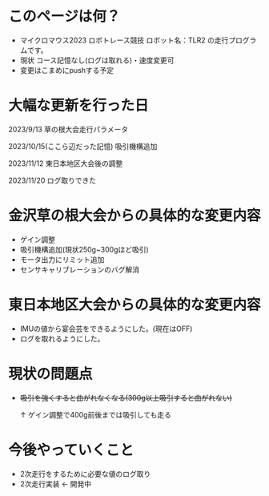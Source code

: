 # このページは何？
  * マイクロマウス2023 ロボトレース競技 ロボット名：TLR2 の走行プログラムです。
  * 現状 コース記憶なし(ログは取れる)・速度変更可
  * 変更はこまめにpushする予定

# 大幅な更新を行った日 
2023/9/13 草の根大会走行パラメータ

2023/10/15(ここら辺だった記憶) 吸引機構追加

2023/11/12 東日本地区大会後の調整

2023/11/20 ログ取りできた

# 金沢草の根大会からの具体的な変更内容
  * ゲイン調整
  * 吸引機構追加(現状250g~300gほど吸引)
  * モータ出力にリミット追加
  * センサキャリブレーションのバグ解消

# 東日本地区大会からの具体的な変更内容
  * IMUの値から宴会芸をできるようにした。(現在はOFF)
  * ログを取れるようにした。

# 現状の問題点
  * ~~吸引を強くすると曲がれなくなる(300g以上吸引すると曲がれない)~~

    ↑ ゲイン調整で400g前後までは吸引しても走る

# 今後やっていくこと
  * 2次走行をするために必要な値のログ取り
  * 2次走行実装 ← 開発中